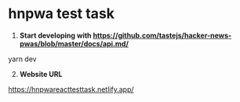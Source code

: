 # hnpwa test task

1.  **Start developing with https://github.com/tastejs/hacker-news-pwas/blob/master/docs/api.md/**

yarn dev

2. **Website URL**

https://hnpwareacttesttask.netlify.app/
